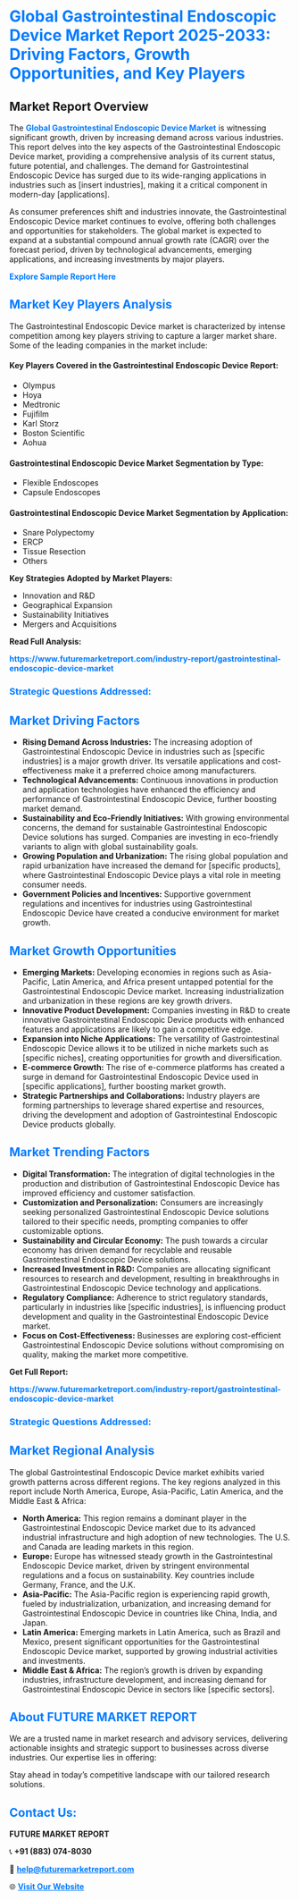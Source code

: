 <h1 style="color: #007BFF;">Global Gastrointestinal Endoscopic Device Market Report 2025-2033: Driving Factors, Growth Opportunities, and Key Players</h1>

<section id="overview">
<h2>Market Report Overview</h2>
<p>The <a href="https://www.futuremarketreport.com/industry-report/gastrointestinal-endoscopic-device-market" style="color: #007BFF; text-decoration: none;"><strong>Global Gastrointestinal Endoscopic Device Market</strong></a> is witnessing significant growth, driven by increasing demand across various industries. This report delves into the key aspects of the Gastrointestinal Endoscopic Device market, providing a comprehensive analysis of its current status, future potential, and challenges. The demand for Gastrointestinal Endoscopic Device has surged due to its wide-ranging applications in industries such as [insert industries], making it a critical component in modern-day [applications].</p>
<p>As consumer preferences shift and industries innovate, the Gastrointestinal Endoscopic Device market continues to evolve, offering both challenges and opportunities for stakeholders. The global market is expected to expand at a substantial compound annual growth rate (CAGR) over the forecast period, driven by technological advancements, emerging applications, and increasing investments by major players.</p>
</section>

<section id="overview">
<p><a href="https://www.futuremarketreport.com/request-sample/reportId=28439" style="color: #007BFF; text-decoration: none;"><strong>Explore Sample Report Here</strong></a></p>
</section>

<section id="key-players">
<h2 style="color: #007BFF;">Market Key Players Analysis</h2>
<p>The Gastrointestinal Endoscopic Device market is characterized by intense competition among key players striving to capture a larger market share. Some of the leading companies in the market include:</p>
<h4>Key Players Covered in the Gastrointestinal Endoscopic Device Report:</h4>
<ul><li>Olympus</li><li>Hoya</li><li>Medtronic</li><li>Fujifilm</li><li>Karl Storz</li><li>Boston Scientific</li><li>Aohua</li></ul>
<h4>Gastrointestinal Endoscopic Device Market Segmentation by Type:</h4>
<ul><li>Flexible Endoscopes</li><li>Capsule Endoscopes</li></ul>

<h4>Gastrointestinal Endoscopic Device Market Segmentation by Application:</h4>
<ul><li>Snare Polypectomy</li><li>ERCP</li><li>Tissue Resection</li><li>Others</li></ul>
<p><strong>Key Strategies Adopted by Market Players:</strong></p>
<ul>
<li>Innovation and R&D</li>
<li>Geographical Expansion</li>
<li>Sustainability Initiatives</li>
<li>Mergers and Acquisitions</li>
</ul>
</section>

<section>
<p><strong>Read Full Analysis: </strong></p><a href="https://www.futuremarketreport.com/industry-report/gastrointestinal-endoscopic-device-market" style="color: #007BFF; text-decoration: none;"><strong>https://www.futuremarketreport.com/industry-report/gastrointestinal-endoscopic-device-market</strong></a>
<h3 style="color: #007BFF;">Strategic Questions Addressed:</h3>
</section>

<section id="driving-factors">
<h2 style="color: #007BFF;">Market Driving Factors</h2>
<ul>
<li><strong>Rising Demand Across Industries:</strong> The increasing adoption of Gastrointestinal Endoscopic Device in industries such as [specific industries] is a major growth driver. Its versatile applications and cost-effectiveness make it a preferred choice among manufacturers.</li>
<li><strong>Technological Advancements:</strong> Continuous innovations in production and application technologies have enhanced the efficiency and performance of Gastrointestinal Endoscopic Device, further boosting market demand.</li>
<li><strong>Sustainability and Eco-Friendly Initiatives:</strong> With growing environmental concerns, the demand for sustainable Gastrointestinal Endoscopic Device solutions has surged. Companies are investing in eco-friendly variants to align with global sustainability goals.</li>
<li><strong>Growing Population and Urbanization:</strong> The rising global population and rapid urbanization have increased the demand for [specific products], where Gastrointestinal Endoscopic Device plays a vital role in meeting consumer needs.</li>
<li><strong>Government Policies and Incentives:</strong> Supportive government regulations and incentives for industries using Gastrointestinal Endoscopic Device have created a conducive environment for market growth.</li>
</ul>
</section>

<section id="growth-opportunities">
<h2 style="color: #007BFF;">Market Growth Opportunities</h2>
<ul>
<li><strong>Emerging Markets:</strong> Developing economies in regions such as Asia-Pacific, Latin America, and Africa present untapped potential for the Gastrointestinal Endoscopic Device market. Increasing industrialization and urbanization in these regions are key growth drivers.</li>
<li><strong>Innovative Product Development:</strong> Companies investing in R&D to create innovative Gastrointestinal Endoscopic Device products with enhanced features and applications are likely to gain a competitive edge.</li>
<li><strong>Expansion into Niche Applications:</strong> The versatility of Gastrointestinal Endoscopic Device allows it to be utilized in niche markets such as [specific niches], creating opportunities for growth and diversification.</li>
<li><strong>E-commerce Growth:</strong> The rise of e-commerce platforms has created a surge in demand for Gastrointestinal Endoscopic Device used in [specific applications], further boosting market growth.</li>
<li><strong>Strategic Partnerships and Collaborations:</strong> Industry players are forming partnerships to leverage shared expertise and resources, driving the development and adoption of Gastrointestinal Endoscopic Device products globally.</li>
</ul>
</section>

<section id="trending-factors">
<h2 style="color: #007BFF;">Market Trending Factors</h2>
<ul>
<li><strong>Digital Transformation:</strong> The integration of digital technologies in the production and distribution of Gastrointestinal Endoscopic Device has improved efficiency and customer satisfaction.</li>
<li><strong>Customization and Personalization:</strong> Consumers are increasingly seeking personalized Gastrointestinal Endoscopic Device solutions tailored to their specific needs, prompting companies to offer customizable options.</li>
<li><strong>Sustainability and Circular Economy:</strong> The push towards a circular economy has driven demand for recyclable and reusable Gastrointestinal Endoscopic Device solutions.</li>
<li><strong>Increased Investment in R&D:</strong> Companies are allocating significant resources to research and development, resulting in breakthroughs in Gastrointestinal Endoscopic Device technology and applications.</li>
<li><strong>Regulatory Compliance:</strong> Adherence to strict regulatory standards, particularly in industries like [specific industries], is influencing product development and quality in the Gastrointestinal Endoscopic Device market.</li>
<li><strong>Focus on Cost-Effectiveness:</strong> Businesses are exploring cost-efficient Gastrointestinal Endoscopic Device solutions without compromising on quality, making the market more competitive.</li>
</ul>
</section>

<section>
<p><strong>Get Full Report: </strong></p><a href="https://www.futuremarketreport.com/industry-report/gastrointestinal-endoscopic-device-market" style="color: #007BFF; text-decoration: none;"><strong>https://www.futuremarketreport.com/industry-report/gastrointestinal-endoscopic-device-market</strong></a>
<h3 style="color: #007BFF;">Strategic Questions Addressed:</h3>
</section>


<section id="regional-analysis">
<h2 style="color: #007BFF;">Market Regional Analysis</h2>
<p>The global Gastrointestinal Endoscopic Device market exhibits varied growth patterns across different regions. The key regions analyzed in this report include North America, Europe, Asia-Pacific, Latin America, and the Middle East & Africa:</p>
<ul>
<li><strong>North America:</strong> This region remains a dominant player in the Gastrointestinal Endoscopic Device market due to its advanced industrial infrastructure and high adoption of new technologies. The U.S. and Canada are leading markets in this region.</li>
<li><strong>Europe:</strong> Europe has witnessed steady growth in the Gastrointestinal Endoscopic Device market, driven by stringent environmental regulations and a focus on sustainability. Key countries include Germany, France, and the U.K.</li>
<li><strong>Asia-Pacific:</strong> The Asia-Pacific region is experiencing rapid growth, fueled by industrialization, urbanization, and increasing demand for Gastrointestinal Endoscopic Device in countries like China, India, and Japan.</li>
<li><strong>Latin America:</strong> Emerging markets in Latin America, such as Brazil and Mexico, present significant opportunities for the Gastrointestinal Endoscopic Device market, supported by growing industrial activities and investments.</li>
<li><strong>Middle East & Africa:</strong> The region’s growth is driven by expanding industries, infrastructure development, and increasing demand for Gastrointestinal Endoscopic Device in sectors like [specific sectors].</li>
</ul>
</section>

<footer>
<h2 style="color: #007BFF;">About FUTURE MARKET REPORT</h2>
<p>We are a trusted name in market research and advisory services, delivering actionable insights and strategic support to businesses across diverse industries. Our expertise lies in offering:</p>

<p>Stay ahead in today’s competitive landscape with our tailored research solutions.</p>

<h2 style="color: #007BFF;">Contact Us:</h2>
<p><strong>FUTURE MARKET REPORT</strong></p>
<p>📞 <strong>+91 (883) 074-8030</strong></p>
<p>📧 <strong><a href="mailto:help@futuremarketreport.com" style="color: #007BFF;">help@futuremarketreport.com</a></strong></p>
<p>🌐 <strong><a href="https://www.futuremarketreport.com/" style="color: #007BFF;">Visit Our Website</a></strong></p>
</footer>